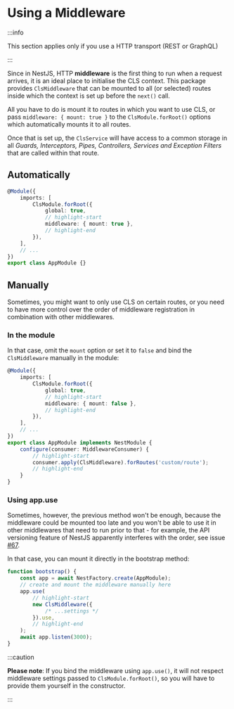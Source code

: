 # Using a Middleware

:::info

This section applies only if you use a HTTP transport (REST or GraphQL)

:::

Since in NestJS, HTTP **middleware** is the first thing to run when a request arrives, it is an ideal place to initialise the CLS context. This package provides `ClsMiddleware` that can be mounted to all (or selected) routes inside which the context is set up before the `next()` call.

All you have to do is mount it to routes in which you want to use CLS, or pass `middleware: { mount: true }` to the `ClsModule.forRoot()` options which automatically mounts it to all routes.

Once that is set up, the `ClsService` will have access to a common storage in all _Guards, Interceptors, Pipes, Controllers, Services and Exception Filters_ that are called within that route.

## Automatically

```ts title="app.module.ts"
@Module({
    imports: [
        ClsModule.forRoot({
            global: true,
            // highlight-start
            middleware: { mount: true },
            // highlight-end
        }),
    ],
    // ...
})
export class AppModule {}
```

## Manually

Sometimes, you might want to only use CLS on certain routes, or you need to have more control over the order of middleware registration in combination with other middlewares.

### In the module

In that case, omit the `mount` option or set it to `false` and bind the `ClsMiddleware` manually in the module:

```ts title="app.module.ts"
@Module({
    imports: [
        ClsModule.forRoot({
            global: true,
            // highlight-start
            middleware: { mount: false },
            // highlight-end
        }),
    ],
    // ...
})
export class AppModule implements NestModule {
    configure(consumer: MiddlewareConsumer) {
        // highlight-start
        consumer.apply(ClsMiddleware).forRoutes('custom/route');
        // highlight-end
    }
}
```

### Using app.use

Sometimes, however, the previous method won't be enough, because the middleware could be mounted too late and you won't be able to use it in other middlewares that need to run prior to that - for example, the API versioning feature of NestJS apparently interferes with the order, see issue [#67](https://github.com/Papooch/nestjs-cls/issues/67).

In that case, you can mount it directly in the bootstrap method:

```ts title="main.ts"
function bootstrap() {
    const app = await NestFactory.create(AppModule);
    // create and mount the middleware manually here
    app.use(
        // highlight-start
        new ClsMiddleware({
            /* ...settings */
        }).use,
        // highlight-end
    );
    await app.listen(3000);
}
```

:::caution

**Please note**: If you bind the middleware using `app.use()`, it will not respect middleware settings passed to `ClsModule.forRoot()`, so you will have to provide them yourself in the constructor.

:::
